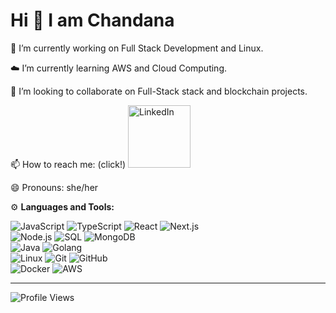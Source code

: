 # Hi 👋 I am Chandana

🔭 I’m currently working on Full Stack Development and Linux.

☁️ I’m currently learning AWS and Cloud Computing.

👯 I’m looking to collaborate on Full-Stack stack and blockchain projects.

📫 How to reach me: (click!)
<a href="https://www.linkedin.com/in/chanduchandana/" target="_blank">
  <img src="https://img.shields.io/badge/LinkedIn-0077B5?style=flat&logo=linkedin&logoColor=white" alt="LinkedIn" width="100"/>
</a>
 

😄 Pronouns: she/her  


⚙️ **Languages and Tools:**  

![JavaScript](https://img.shields.io/badge/JavaScript-F7DF1E?style=for-the-badge&logo=javascript&logoColor=black) 
![TypeScript](https://img.shields.io/badge/TypeScript-3178C6?style=for-the-badge&logo=typescript&logoColor=white) 
![React](https://img.shields.io/badge/React-61DAFB?style=for-the-badge&logo=react&logoColor=black) 
![Next.js](https://img.shields.io/badge/Next.js-000000?style=for-the-badge&logo=nextdotjs&logoColor=white)  
![Node.js](https://img.shields.io/badge/Node.js-339933?style=for-the-badge&logo=node.js&logoColor=white) 
![SQL](https://img.shields.io/badge/SQL-4479A1?style=for-the-badge&logo=postgresql&logoColor=white) 
![MongoDB](https://img.shields.io/badge/MongoDB-47A248?style=for-the-badge&logo=mongodb&logoColor=white)  
![Java](https://img.shields.io/badge/Java-007396?style=for-the-badge&logo=java&logoColor=white) 
![Golang](https://img.shields.io/badge/Go-00ADD8?style=for-the-badge&logo=go&logoColor=white)  
![Linux](https://img.shields.io/badge/Linux-FCC624?style=for-the-badge&logo=linux&logoColor=black) 
![Git](https://img.shields.io/badge/Git-F05032?style=for-the-badge&logo=git&logoColor=white) 
![GitHub](https://img.shields.io/badge/GitHub-181717?style=for-the-badge&logo=github&logoColor=white)  
![Docker](https://img.shields.io/badge/Docker-2496ED?style=for-the-badge&logo=docker&logoColor=white) 
![AWS](https://img.shields.io/badge/AWS-232F3E?style=for-the-badge&logo=amazon-aws&logoColor=white)  

---


![Profile Views](https://komarev.com/ghpvc/?username=Chandana-0430&color=blue&style=flat&label=Profile+Views)  
